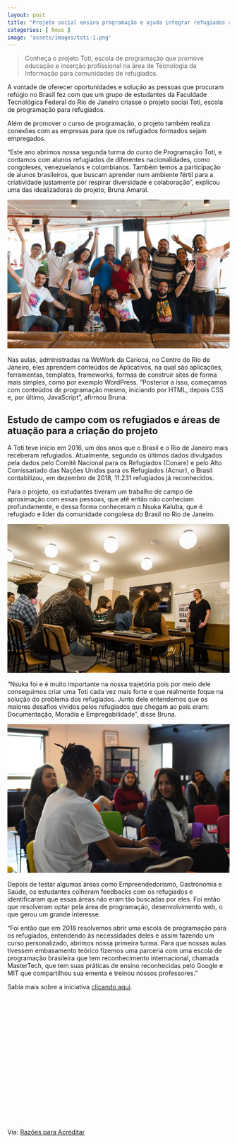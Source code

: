 ```yaml
---
layout: post
title: "Projeto social ensina programação e ajuda integrar refugiados ao mercado de trabalho brasileiro (RJ)"
categories: [ News ]
image: 'assets/images/toti-1.png'
---
```


> Conheça o projeto Toti, escola de programação que promove educação e inserção profissional na área de Tecnologia da Informação para comunidades de refugiados.

A vontade de oferecer oportunidades e solução as pessoas que procuram refúgio no Brasil fez com que um grupo de estudantes da Faculdade Tecnológica Federal do Rio de Janeiro criasse o projeto social Toti, escola de programação para refugiados.

Além de promover o curso de programação, o projeto também realiza conexões com as empresas para que os refugiados formados sejam empregados.

“Este ano abrimos nossa segunda turma do curso de Programação Toti, e contamos com alunos refugiados de diferentes nacionalidades, como congoleses, venezuelanos e colombianos. Também temos a participação de alunos brasileiros, que buscam aprender num ambiente fértil para a criatividade justamente por respirar diversidade e colaboração”, explicou uma das idealizadoras do projeto, Bruna Amaral.

<!-- RETANGULO LARGO -->
<script async src="https://pagead2.googlesyndication.com/pagead/js/adsbygoogle.js"></script>
<!-- Informat -->
<ins class="adsbygoogle"
style="display:block"
data-ad-client="ca-pub-2838251107855362"
data-ad-slot="2327980059"
data-ad-format="auto"
data-full-width-responsive="true"></ins>
<script>
(adsbygoogle = window.adsbygoogle || []).push({});
</script>

![Projeto social ensina programação e ajuda integrar refugiados ao mercado de trabalho brasileiro (RJ)](/assets/images/toti-2.jpg)

Nas aulas, administradas na WeWork da Carioca, no Centro do Rio de Janeiro, eles aprendem conteúdos de Aplicativos, na qual são aplicações, ferramentas, templates, frameworks, formas de construir sites de forma mais simples, como por exemplo WordPress. “Posterior a isso, começamos com conteúdos de programação mesmo, iniciando por HTML, depois CSS e, por último, JavaScript”, afirmou Bruna.

## Estudo de campo com os refugiados e áreas de atuação para a criação do projeto

A Toti teve início em 2016, um dos anos que o Brasil e o Rio de Janeiro mais receberam refugiados. Atualmente, segundo os últimos dados divulgados pela dados pelo Comitê Nacional para os Refugiados (Conare) e pelo Alto Comissariado das Nações Unidas para os Refugiados (Acnur), o Brasil contabilizou, em dezembro de 2018, 11.231 refugiados já reconhecidos.

Para o projeto, os estudantes tiveram um trabalho de campo de aproximação com essas pessoas, que até então não conheciam profundamente, e dessa forma conheceram o Nsuka Kaluba, que é refugiado e líder da comunidade congolesa do Brasil no Rio de Janeiro.

![Projeto social ensina programação e ajuda integrar refugiados ao mercado de trabalho brasileiro (RJ)](/assets/images/toti3.jpg)

<!-- RETANGULO LARGO 2 -->
<script async src="//pagead2.googlesyndication.com/pagead/js/adsbygoogle.js"></script>
<ins class="adsbygoogle"
style="display:block; text-align:center;"
data-ad-layout="in-article"
data-ad-format="fluid"
data-ad-client="ca-pub-2838251107855362"
data-ad-slot="8549252987"></ins>
<script>
(adsbygoogle = window.adsbygoogle || []).push({});
</script>

“Nsuka foi e é muito importante na nossa trajetória pois por meio dele conseguimos criar uma Toti cada vez mais forte e que realmente foque na solução do problema dos refugiados. Junto dele entendemos que os maiores desafios vividos pelos refugiados que chegam ao país eram: Documentação, Moradia e Empregabilidade”, disse Bruna.

![Projeto social ensina programação e ajuda integrar refugiados ao mercado de trabalho brasileiro (RJ)](/assets/images/toti4.jpg)

Depois de testar algumas áreas como Empreendedorismo, Gastronomia e Saúde, os estudantes colheram feedbacks com os refugiados e identificaram que essas áreas não eram tão buscadas por eles. Foi então que resolveram optar pela área de programação, desenvolvimento web, o que gerou um grande interesse.

“Foi então que em 2018 resolvemos abrir uma escola de programação para os refugiados, entendendo às necessidades deles e assim fazendo um curso personalizado, abrimos nossa primeira turma. Para que nossas aulas tivessem embasamento teórico fizemos uma parceria com uma escola de programação brasileira que tem reconhecimento internacional, chamada MasterTech, que tem suas práticas de ensino reconhecidas pelo Google e MIT que compartilhou sua ementa e treinou nossos professores.”

Sabia mais sobre a iniciativa [clicando aqui](https://toti.site/).
<!-- QUADRADO -->
<script async src="//pagead2.googlesyndication.com/pagead/js/adsbygoogle.js"></script>
<ins class="adsbygoogle"
style="display:inline-block;width:336px;height:280px"
data-ad-client="ca-pub-2838251107855362"
data-ad-slot="5351066970"></ins>
<script>
(adsbygoogle = window.adsbygoogle || []).push({});
</script>

Via: [Razões para Acreditar](https://razoesparaacreditar.com/tecnologia/projeto-programacao-refugiados/)


